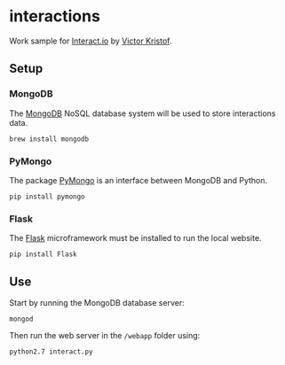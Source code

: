 interactions
============

Work sample for [Interact.io](http://www.interact.io) by [Victor Kristof](mailto:victor.kristof@epfl.ch).


## Setup

### MongoDB
The [MongoDB](http://www.mongodb.org) NoSQL database system will be used to store interactions data.

```
brew install mongodb
```

### PyMongo
The package [PyMongo](http://api.mongodb.org/python/current/) is an interface between MongoDB and Python.

```
pip install pymongo
```

### Flask
The [Flask](http://flask.pocoo.org) microframework must be installed to run the local website.

```
pip install Flask
```

## Use
Start by running the MongoDB database server:

```
mongod
```

Then run the web server in the `/webapp` folder using:

```
python2.7 interact.py
```
